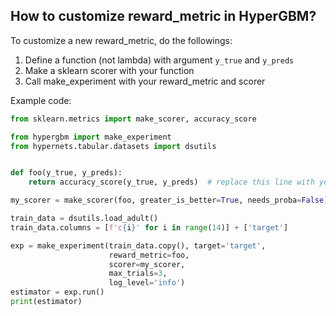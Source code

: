## How to customize reward_metric in HyperGBM?

To customize a new reward_metric, do the followings:
1. Define a function (not lambda) with argument `y_true` and `y_preds`
2. Make a sklearn scorer with your function
3. Call make_experiment with your reward_metric and scorer

Example code:

```python
from sklearn.metrics import make_scorer, accuracy_score

from hypergbm import make_experiment
from hypernets.tabular.datasets import dsutils


def foo(y_true, y_preds):
    return accuracy_score(y_true, y_preds)  # replace this line with yours

my_scorer = make_scorer(foo, greater_is_better=True, needs_proba=False)

train_data = dsutils.load_adult()
train_data.columns = [f'c{i}' for i in range(14)] + ['target']

exp = make_experiment(train_data.copy(), target='target',
                      reward_metric=foo,
                      scorer=my_scorer,
                      max_trials=3,
                      log_level='info')
estimator = exp.run()
print(estimator)

```
